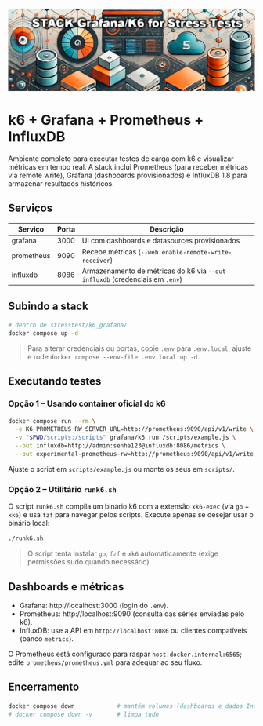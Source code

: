 ![K6 stack](banner.png)
# k6 + Grafana + Prometheus + InfluxDB

Ambiente completo para executar testes de carga com k6 e visualizar métricas em tempo real. A stack inclui Prometheus (para
receber métricas via remote write), Grafana (dashboards provisionados) e InfluxDB 1.8 para armazenar resultados históricos.

## Serviços
| Serviço | Porta | Descrição |
|---------|-------|-----------|
| grafana | 3000  | UI com dashboards e datasources provisionados |
| prometheus | 9090 | Recebe métricas (`--web.enable-remote-write-receiver`) |
| influxdb | 8086 | Armazenamento de métricas do k6 via `--out influxdb` (credenciais em `.env`) |

## Subindo a stack
```bash
# dentro de stresstest/k6_grafana/
docker compose up -d
```
> Para alterar credenciais ou portas, copie `.env` para `.env.local`, ajuste e rode `docker compose --env-file .env.local up -d`.

## Executando testes
### Opção 1 – Usando container oficial do k6
```bash
docker compose run --rm \
  -e K6_PROMETHEUS_RW_SERVER_URL=http://prometheus:9090/api/v1/write \
  -v "$PWD/scripts:/scripts" grafana/k6 run /scripts/example.js \
  --out influxdb=http://admin:senha123@influxdb:8086/metrics \
  --out experimental-prometheus-rw=http://prometheus:9090/api/v1/write
```
Ajuste o script em `scripts/example.js` ou monte os seus em `scripts/`.

### Opção 2 – Utilitário `runk6.sh`
O script `runk6.sh` compila um binário k6 com a extensão `xk6-exec` (via `go` + `xk6`) e usa `fzf` para navegar pelos scripts.
Execute apenas se desejar usar o binário local:
```bash
./runk6.sh
```
> O script tenta instalar `go`, `fzf` e `xk6` automaticamente (exige permissões sudo quando necessário).

## Dashboards e métricas
- Grafana: http://localhost:3000 (login do `.env`).
- Prometheus: http://localhost:9090 (consulta das séries enviadas pelo k6).
- InfluxDB: use a API em `http://localhost:8086` ou clientes compatíveis (banco `metrics`).

O Prometheus está configurado para raspar `host.docker.internal:6565`; edite `prometheus/prometheus.yml` para adequar ao seu fluxo.

## Encerramento
```bash
docker compose down            # mantém volumes (dashboards e dados InfluxDB)
# docker compose down -v       # limpa tudo
```
